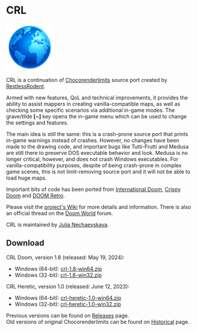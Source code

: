 # CRL

[![CRL icon](https://github.com/JNechaevsky/CRL/blob/main/data/doom.png)](https://github.com/JNechaevsky/CRL)

CRL is a continuation of [Chocorenderlimits](https://doomwiki.org/wiki/Chocorenderlimits) source port created by [RestlessRodent](https://doomwiki.org/wiki/RestlessRodent).

Armed with new features, QoL and technical improvements, it provides the ability to assist mappers in creating vanilla-compatible maps, as well as checking some specific scenarios via additional in-game modes. The grave/tilde **[~]** key opens the in-game menu which can be used to change the settings and features.

The main idea is still the same: this is a crash-prone source port that prints in-game warnings instead of crashes. However, no changes have been made to the drawing code, and important bugs like Tutti-Frutti and Medusa are still there to preserve DOS executable behavior and look. Medusa is no longer critical, however, and does not crash Windows executables. For vanilla-compatibility purposes, despite of being crash-prone in complex game scenes, this is not limit-removing source port and it will not be able to load huge maps.

Important bits of code has been ported from [International Doom](https://github.com/jnechaevsky/inter-doom), [Crispy Doom](http://github.com/fabiangreffrath/crispy-doom) and [DOOM Retro](https://github.com/bradharding/doomretro).

Please visit the [project's Wiki](https://github.com/JNechaevsky/CRL/wiki) for more details and information. There is also an official thread on the [Doom World](https://www.doomworld.com/forum/topic/134756-chocorenderlimitscrl-16-september-7-2023/) forum.

CRL is maintained by [Julia Nechaevskaya](https://jnechaevsky.github.io/author.html).

## Download

CRL Doom, version 1.8 (released: May 19, 2024):
* Windows (64-bit): [crl-1.8-win64.zip](https://github.com/JNechaevsky/CRL/releases/download/crl-1.8/crl-1.8-win64.zip)
* Windows (32-bit): [crl-1.8-win32.zip](https://github.com/JNechaevsky/CRL/releases/download/crl-1.8/crl-1.8-win32.zip)

CRL Heretic, version 1.0 (released: June 12, 2023):
* Windows (64-bit): [crl-heretic-1.0-win64.zip](https://github.com/JNechaevsky/CRL/releases/download/crl-hr-1.0/crl-heretic-1.0-win64.zip)
* Windows (32-bit): [crl-heretic-1.0-win32.zip](https://github.com/JNechaevsky/CRL/releases/download/crl-hr-1.0/crl-heretic-1.0-win32.zip)

Previous versions can be found on [Releases](https://github.com/JNechaevsky/CRL/releases) page.<br>
Old versions of original Chocorenderlimits can be found on [Historical](https://github.com/JNechaevsky/CRL/releases/tag/Historical) page.
